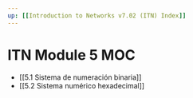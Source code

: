 ```yaml
---
up: [[Introduction to Networks v7.02 (ITN) Index]]
---
```

# ITN Module 5 MOC
- [[5.1 Sistema de numeración binaria]]
- [[5.2 Sistema numérico hexadecimal]]
